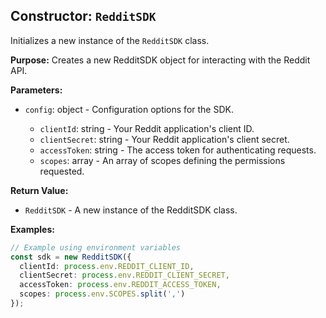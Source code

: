 ## Constructor: `RedditSDK`

Initializes a new instance of the `RedditSDK` class.

**Purpose:**
Creates a new RedditSDK object for interacting with the Reddit API.

**Parameters:**
- `config`: object<RedditSDKConfig> - Configuration options for the SDK.
  - `clientId`: string - Your Reddit application's client ID.
  - `clientSecret`: string - Your Reddit application's client secret.
  - `accessToken`: string - The access token for authenticating requests.
  - `scopes`: array<string> - An array of scopes defining the permissions requested.

**Return Value:**
- `RedditSDK` - A new instance of the RedditSDK class.

**Examples:**
```typescript
// Example using environment variables
const sdk = new RedditSDK({
  clientId: process.env.REDDIT_CLIENT_ID,
  clientSecret: process.env.REDDIT_CLIENT_SECRET,
  accessToken: process.env.REDDIT_ACCESS_TOKEN,
  scopes: process.env.SCOPES.split(',')
});
```